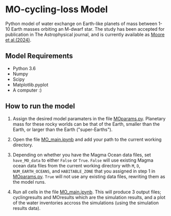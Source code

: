# MO-cycling-loss Model

Python model of water exchange on Earth-like planets of mass between 1-10 Earth masses orbiting an M-dwarf star. The study has been accepted for publication in The Astrophysical journal, and is currently available as [Moore et al.(2024)](https://arxiv.org/abs/2406.19923).

## Model Requirements

- Python 3.6 
- Numpy
- Scipy
- Matplotlib.pyplot
- A computer :)

## How to run the model

1. Assign the desired model paramaters in the file [MOparams.py](https://github.com/bendavid791/MO-cycling-loss/blob/main/MOparams.py). Planetary mass for these rocky worlds can be that of the Earth, smaller than the Earth, or larger than the Earth ("super-Earths"). 

2. Open the file [MO_main.ipynb](https://github.com/bendavid791/MO-cycling-loss/blob/main/MO_main.ipynb) and add your path to the current working directory.

3. Depending on whether you have the Magma Ocean data files, set `have_MO_data` to either `False` or `True`. `False` will use existing Magma ocean data files from the current working directory with `M`, `D`, `NUM_EARTH_OCEANS`, and `HABITABLE_ZONE` that you assigned in step 1 in [MOparams.py](https://github.com/bendavid791/MO-cycling-loss/blob/main/MOparams.py). `True` will not use any existing data files, rewriting them as the model runs.

4. Run all cells in the file [MO_main.ipynb](https://github.com/bendavid791/MO-cycling-loss/blob/main/MO_main.ipynb). This will produce 3 output files; cyclingresults and MOresults which are the simulation results, and a plot of the water inventories accross the simulations (using the simulation results data).
